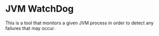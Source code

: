 JVM WatchDog
============

This is a tool that monitors a given JVM process in order to detect any failures that may occur.